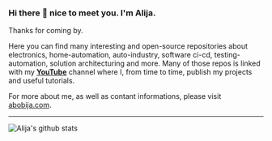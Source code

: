 ### Hi there :wave: nice to meet you. I'm Alija.

Thanks for coming by.

Here you can find many interesting and open-source repositories about electronics, home-automation, auto-industry, software ci-cd, testing-automation, solution architecturing and more. Many of those repos is linked with my [**YouTube**](https://youtube.com/AlijaBobija) channel where I, from time to time, publish my projects and useful tutorials.

For more about me, as well as contant informations, please visit [abobija.com](https://abobija.com).

---

![Alija's github stats](https://github-readme-stats.vercel.app/api/top-langs/?username=abobija&layout=compact&hide=html&theme=radical&hide_border=true&border_radius=0&langs_count=10)
